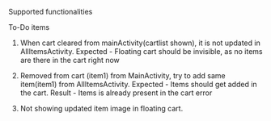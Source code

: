 Supported functionalities

To-Do items
1. When cart cleared from mainActivity(cartlist shown), it is not updated in AllItemsActivity.
     Expected - Floating cart should be invisible, as no items are there in the cart right now

2. Removed from cart (item1) from MainActivity, try to add same item(item1) from AllItemsActivity.
     Expected - Items should get added in the cart.
     Result - Items is already present in the cart error

3. Not showing updated item image in floating cart. 
